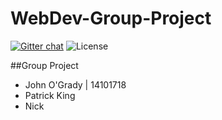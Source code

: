 # WebDev-Group-Project

[![Gitter chat](https://img.shields.io/badge/gitter-join--chat-blue.svg)](https://gitter.im/kinpat7/WebDev-Group-Project)
![License](https://img.shields.io/github/license/mashape/apistatus.svg)

##Group Project

- John O'Grady | 14101718
- Patrick King
- Nick
